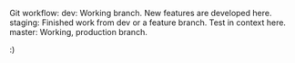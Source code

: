 Git workflow:
  dev: Working branch. New features are developed here.
  staging: Finished work from dev or a feature branch. Test in context here.
  master: Working, production branch.



:)
